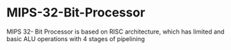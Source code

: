 # MIPS-32-Bit-Processor
MIPS 32- Bit Processor is based on RISC architecture, which has limited and basic ALU operations with 4 stages of pipelining 
